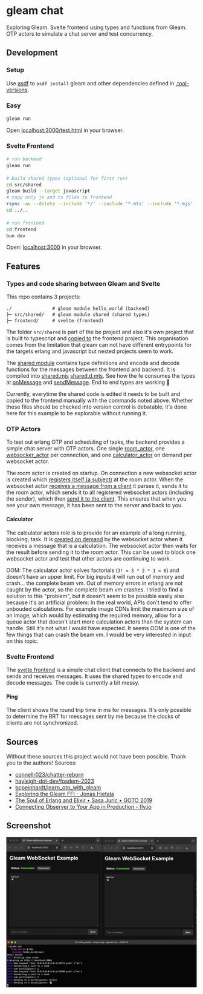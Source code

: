 # gleam chat

Exploring Gleam. Svelte frontend using types and functions from Gleam. OTP actors to simulate a chat server and test concurrency.

## Development

### Setup
Use [asdf](https://asdf-vm.com/guide/getting-started.html) to `asdf install` gleam and other dependencies defined in [.tool-versions](./.tool-versions).

### Easy
```sh
gleam run
```
Open [localhost:3000/test.html](http://localhost:3000/test.html) in your browser.

### Svelte Frontend
```sh
# run backend
gleam run

# build shared types (optional for first run)
cd src/shared
gleam build --target javascript
# copy only js and ts files to frontend
rsync -av --delete --include '*/' --include '*.mts' --include '*.mjs' --include 'gleam_version' --exclude '*' build/dev/javascript/ ../../frontend/src/generated/
cd ../..

# run frontend
cd frontend
bun dev
```

Open: [localhost:3000](http://localhost:3000) in your browser.

## Features

### Types and code sharing between Gleam and Svelte
This repo contains 3 projects:
```
./               # gleam module hello_world (backend)
├─ src/shared/   # gleam module shared (shared types)
├─ frontend/     # svelte (frontend)
```
The folder `src/shared` is part of the be project and also it's own project that is built to typescript and [copied to](./frontend/src/generated/) the frontend project. This organisation comes from the limitation that gleam can not have different entrypoints for the targets erlang and javascript but nested projects seem to work.

The [shared module](src/shared/src/shared.gleam) contains type definitions and encode and decode functions for the messages between the frontend and backend. It is compiled into [shared.mjs](./frontend/src/generated/shared/shared.mjs) [shared.d.mts](./frontend/src/generated/shared/shared.d.mts). See how the fe consumes the types at [onMessage](./frontend/src/Chat.svelte#L58) and [sendMessage](./frontend/src/Chat.svelte#L140). 
End to end types are working 🎉

Currently, everytime the shared code is edited it needs to be built and copied to the frontend manually with the commands noted above. Whether these files should be checked into version control is debatable, it's done here for this example to be explorable without running it.


### OTP Actors
To test out erlang OTP and scheduling of tasks, the backend provides a simple chat server with OTP actors. One single [room_actor](./src/actors/room_actor.gleam), one [websocker_actor](./src/actors/websocket_actor.gleam) per connection, and one [calculator_actor](./src/actors/calculator_actor.gleam) on demand per websocket actor.

The room actor is created on startup. On connection a new websocket actor is created which [registers itself (a subject)](./src/actors/websocket_actor.gleam#L52) at the room actor. When the websocket actor [receives a message from a client](./src/actors/websocket_actor.gleam#L82) it parses it, sends it to the room actor, which sends it to all registered websocket actors (including the sender), which then [send it to the client](./src/actors/websocket_actor.gleam#L72). This ensures that when you see your own message, it has been sent to the server and back to you.


#### Calculator
The calculator actors role is to provide for an example of a long running, blocking, task. It is [created on demand](./src/actors/websocket_actor.gleam#L127) by the websocket actor when it receives a message that is a calculation. The websocket actor then waits for the result before sending it to the room actor. This can be used to block one websocket actor and test that other actors are continuing to work.

OOM: The calculator actor solves factorials (`3! = 3 * 2 * 1 = 6`) and doesn't have an upper limit. For big inputs it will run out of memory and crash... the complete beam vm. Out of memory errors in erlang are not caught by the actor, so the complete beam vm crashes. I tried to find a solution to this "problem", but it doesn't seem to be possible easily also because it's an artificial problem: In the real world, APIs don't tend to offer unbouded calculations. For example image CDNs limit the maximum size of an image, which would by estimating the required memory, allow for a queue actor that doesn't start more calculation actors than the system can handle. Still it's not what I would have expected. It seems OOM is one of the few things that can crash the beam vm. I would be very interested in input on this topic.


### Svelte Frontend
The [svelte frontend](./frontend/src/) is a simple chat client that connects to the backend and sends and receives messages. It uses the shared types to encode and decode messages. The code is currently a bit messy.

#### Ping
The client shows the round trip time in ms for messages. It's only possible to determine the RRT for messages sent by me because the clocks of clients are not synchronized.


## Sources
Without these sources this project would not have been possible. Thank you to the authors!
Sources:
- [connellr023/chatter-reborn](https://github.com/connellr023/chatter-reborn)
- [hayleigh-dot-dev/fosdem-2023](https://github.com/hayleigh-dot-dev/fosdem-2023)
- [bcpeinhardt/learn_otp_with_gleam](https://github.com/bcpeinhardt/learn_otp_with_gleam)
- [Exploring the Gleam FFI - Jonas Hietala](https://www.jonashietala.se/blog/2024/01/11/exploring_the_gleam_ffi)
- [The Soul of Erlang and Elixir • Sasa Juric • GOTO 2019](https://www.youtube.com/watch?v=JvBT4XBdoUE)
- [Connecting Observer to Your App in Production - fly.io](https://fly.io/docs/elixir/advanced-guides/connect-observer-to-your-app/)

## Screenshot

![Screenshot](./docs/screenshot.png)
